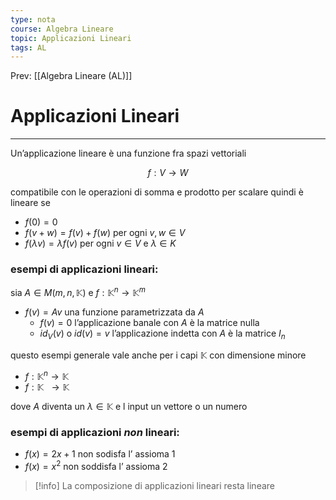 ```yaml
---
type: nota
course: Algebra Lineare
topic: Applicazioni Lineari 
tags: AL
---
```


Prev: [[Algebra Lineare (AL)]]


# Applicazioni Lineari
---

Un’applicazione lineare è una funzione fra spazi vettoriali

$$
f:V\rightarrow W
$$

 compatibile con le operazioni di somma e prodotto per scalare quindi è lineare se

- $f(0)=0$
- $f (v + w) = f (v ) + f (w)$ per ogni $v,w\in V$
- $f (\lambda v ) = \lambda f (v)$  per ogni $v \in V$   e $\lambda \in K$

### esempi di applicazioni lineari:

sia $A \in M(m,n,\mathbb{K})$  e $f: \mathbb{K}^n\rightarrow \mathbb{K}^m$

- $f(v) = A v$  una funzione parametrizzata da $A$
    - $f(v)=0$ l’applicazione banale con $A$ è la matrice nulla
    - $id_V(v)$ o $id(v) = v$ l’applicazione indetta  con $A$  è la matrice $I_n$

questo esempi generale vale anche per i capi $\mathbb{K}$ con dimensione minore

- $f:\mathbb{K}^n \rightarrow \mathbb{K}$
- $f:\mathbb{K} \ \ \rightarrow \mathbb{K}$

dove $A$ diventa un $\lambda \in \mathbb{K}$ e l input un vettore o un numero

### esempi di applicazioni *non* lineari:

- $f(x)= 2x+1$ non sodisfa l’ assioma 1
- $f(x) = x^2$ non soddisfa l’ assioma 2

>[!info]
>La composizione di applicazioni lineari resta lineare
